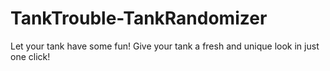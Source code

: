 # TankTrouble-TankRandomizer
Let your tank have some fun! Give your tank a fresh and unique look in just one click!
